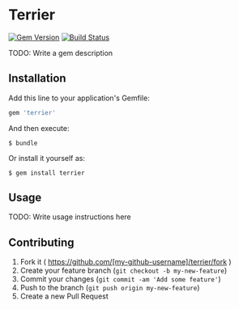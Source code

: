 # Terrier

[![Gem Version](https://badge.fury.io/rb/terrier.svg)](http://badge.fury.io/rb/terrier) [![Build Status](https://secure.travis-ci.org/winnower/terrier.svg?branch=master)](http://travis-ci.org/winnower/terrier)

TODO: Write a gem description

## Installation

Add this line to your application's Gemfile:

```ruby
gem 'terrier'
```

And then execute:

    $ bundle

Or install it yourself as:

    $ gem install terrier

## Usage

TODO: Write usage instructions here

## Contributing

1. Fork it ( https://github.com/[my-github-username]/terrier/fork )
2. Create your feature branch (`git checkout -b my-new-feature`)
3. Commit your changes (`git commit -am 'Add some feature'`)
4. Push to the branch (`git push origin my-new-feature`)
5. Create a new Pull Request
